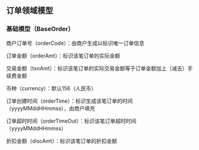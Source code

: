 ## 订单领域模型

### 基础模型（BaseOrder）

商户订单号（orderCode）：由商户生成以标识唯一订单信息

订单金额（orderAmt）：标识该笔订单的实际金额

交易金额（txnAmt）：标识该笔订单的实际交易金额等于订单金额加上（减去）手续费金额

币种（currency）：默认156（人民币）

订单创建时间（orderTime）：标识生成该笔订单的时间（yyyyMMddHHmmss），由商户填充

订单超时时间（orderTimeOut）：标识该笔订单超时时间（yyyyMMddHHmmss）

折扣金额（discAmt）：标识该笔订单的折扣金额

